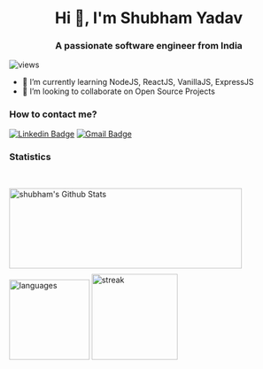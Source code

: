 <h1 align="center">Hi 👋, I'm Shubham Yadav</h1>
<h3 align="center">A passionate software engineer from India</h3>
<p align="left"> <img src="https://komarev.com/ghpvc/?username=shubham-y" alt="views" /> </p>

- 🌱 I’m currently learning NodeJS, ReactJS, VanillaJS, ExpressJS
- 👯 I’m looking to collaborate on Open Source Projects

### How to contact me?

[![Linkedin Badge](https://img.shields.io/badge/-Shubham%20Yadav-blue?style=flat-square&logo=Linkedin&logoColor=white&link=https://www.linkedin.com/in/harshith-v-7016ece/)](https://www.linkedin.com/in/shubham-yadav-sy/)
[![Gmail Badge](https://img.shields.io/badge/-sshubham.98@gmail.com-c14438?style=flat&logo=Gmail&logoColor=white&link=mailto:sshubham.98@gmail.com)](mailto:sshubham.98@gmail.com)

### Statistics
<br>


<p align="left">
  <img align="left" alt="shubham's Github Stats" src="https://github-readme-stats.vercel.app/api?username=shubham-y&show_icons=true&hide_border=true&theme=tokyonight&hide=stars" style="margin-bottom:10px" width="420" height="145"/>&nbsp;
  <img src="https://github-readme-stats.vercel.app/api/top-langs/?username=shubham-y&layout=compact&show_icons=true&hide_border=true&theme=tokyonight&hide=stars" alt="languages" height="145">
  <img src="https://github-readme-streak-stats.herokuapp.com/?user=shubham-y&show_icons=true&hide_border=true&theme=tokyonight&hide=stars" alt="streak" height="155">
</p>
